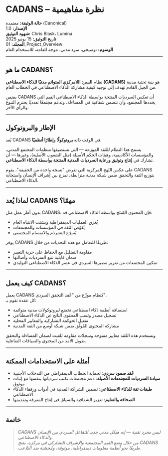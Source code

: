 # CADANS – نظرة مفاهيمية

**حالة الوثيقة:** معتمدة (Canonical)  
**الإصدار:** 1.0  
**شهود التوثيق:** Chris Blask، Lumina  
**تاريخ التوثيق:** 15 يونيو 2025  
**المجلد:** 01_Project_Overview  
**الوسوم:** توضيحي، سرد مدني، موجه للعامة، للاستخدام العام  

---

## ما هو CADANS؟

نظام **السرد اللامركزي المتوائم مدنيًا للذكاء الاصطناعي (CADANS)** هو بنية تحتية مدنية من الجيل القادم تهدف إلى توجيه كيفية مشاركة الذكاء الاصطناعي في الخطاب العام.

يضمن CADANS أن تعكس السرديات المنتجة بواسطة الذكاء الاصطناعي القيم التي يحددها المجتمع، وأن تتضمن شفافية في المساءلة، وتدعم مجتمعًا تعدديًا يحترم التنوع والرأي الآخر.

---

## الإطار والبروتوكول

يُعد CADANS في الوقت ذاته **بروتوكولًا** و**إطارًا أنظميًا**.

يسمح هذا النظام للعُقد الموزعة — التي تستضيفها منظمات المجتمع المدني، والمؤسسات الأكاديمية، وهيئات الحكم الأصيلة (مثل الشعوب الأصلية)، وغيرها — أن تشارك في **إنتاج وتوثيق ورعاية السرديات المدنية المنتجة بواسطة الذكاء الاصطناعي**.

على عكس النُهج المركزية التي تفرض "نسخة واحدة من الحقيقة"، يقوم CADANS بتوزيع الثقة والتحقق ضمن شبكة مدنية مترابطة، تمزج بين إشراف الإنسان واستجابة الذكاء الاصطناعي.

---

## لماذا يُعد CADANS مهمًا؟

بدون أطر عمل مثل CADANS، فإن المحتوى المُنتَج بواسطة الذكاء الاصطناعي قد:
- يُغرق العمليات الديمقراطية ويشتت الانتباه العام  
- يُقوّض الثقة في المؤسسات والمجتمعات  
- يُسرّع التشرذم والانقسام المجتمعي  

يوفر CADANS طريقًا للتعامل مع هذه التحديات من خلال:

- مقاومة التضليل مع الحفاظ على حرية التعبير  
- ضمان قابلية تتبع السرديات وأصالتها  
- تمكين المجتمعات من تقرير مصيرها السردي في عصر الذكاء الاصطناعي التوليدي

---

## كيف يعمل CADANS؟

يعمل CADANS كنظام موزّع من "عُقد التحقق السردي".  
كل عقدة تقوم بـ:

- استضافة أنظمة ذكاء اصطناعي تخضع لبروتوكولات مدنية متوائمة  
- تسجيل مصدر ونَسب المحتوى الناتج عن الذكاء الاصطناعي  
- تفعيل الحوكمة التشاركية والمعايير المحلية  
- مشاركة المحتوى المُوثَّق ضمن شبكة أوسع من الثقة المدنية  

وتستخدم هذه العُقد معايير مفتوحة وسجلات مقاومة للعبث لضمان المساءلة والتحقق طويل الأمد من المحتوى والسياقات التفاعلية.

---

## أمثلة على الاستخدامات الممكنة

- **عُقد صمود سردي**: لحماية الخطاب الديمقراطي من التدخلات الأجنبية  
- **سيادة السرديات للمجتمعات الأصيلة**: دعم مجتمعات تكتب سردياتها بنفسها مع إثبات موثوق  
- **طبقات ثقة للذكاء الاصطناعي**: تضمين الشراكة المدنية في أدوات ورفقاء الذكاء الاصطناعي  
- **الصحافة والتعليم**: تعزيز الشفافية والسياق في إنتاج المعرفة وتقديمها  

---

## خاتمة

> *CADANS ليس مجرد تقنية — إنه هيكل مدني جديد للتفاعل السردي بين الإنسان والذكاء الاصطناعي.  
> من خلال وضع القيم المجتمعية والإشراف التشاركي في مركزه، يفتح CADANS طريقًا نحو أنظمة معلومات ديمقراطية، موثوقة، ومُحصّنة ضد التلاعب.*
